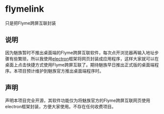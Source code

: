 # flymelink
只是把Flyme跨屏互联封装

## 说明
因为魅族暂时不推出桌面端的Flyme跨屏互联软件，每次点开浏览器再输入地址步骤有些繁琐，所以我使用[electron](https://github.com/electron/electron)框架将网页封装成应用程序，这样大家就可以在桌面上点击快捷方式使用Flyme跨屏互联了。期待魅族早日推出正式版的桌面端程序。本项目预计维护到魅族官方推出桌面端程序时。

## 声明
声明本项目完全开源，其软件功能仅为将魅族官方的Flyme跨屏互联网页使用electron框架封装，方便大家使用。不存在任何收费项目。